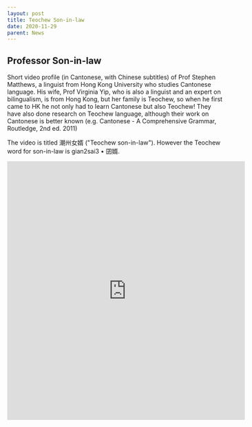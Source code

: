 ```yaml
---
layout: post
title: Teochew Son-in-law
date: 2020-11-29
parent: News
---
```


## Professor Son-in-law

Short video profile (in Cantonese, with Chinese subtitles) of Prof Stephen Matthews, a linguist from Hong Kong University who studies Cantonese language. His wife, Prof Virginia Yip, who is also a linguist and an expert on bilingualism, is from Hong Kong, but her family is Teochew, so when he first came to HK he not only had to learn Cantonese but also Teochew! They have also done research on Teochew language, although their work on Cantonese is better known (e.g. Cantonese - A Comprehensive Grammar, Routledge, 2nd ed. 2011)

The video is titled 潮州女婿 ("Teochew son-in-law"). However the Teochew word for son-in-law is gian2sai3 • 囝婿.

<iframe src="https://www.facebook.com/plugins/post.php?href=https%3A%2F%2Fwww.facebook.com%2Fteochew2011%2Fposts%2F1770785086410931&show_text=true&width=552&height=601&appId" width="552" height="601" style="border:none;overflow:hidden" scrolling="no" frameborder="0" allowfullscreen="true" allow="autoplay; clipboard-write; encrypted-media; picture-in-picture; web-share"></iframe>
